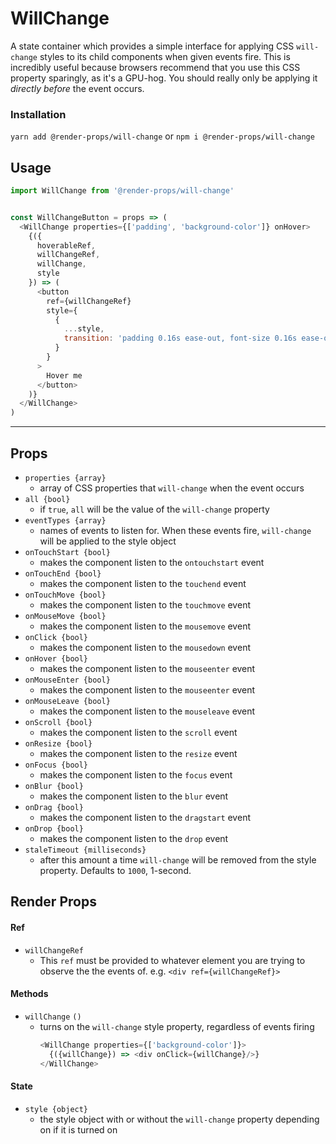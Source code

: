 # WillChange
A state container which provides a simple interface for applying CSS `will-change`
styles to its child components when given events fire. This is incredibly useful
because browsers recommend that you use this CSS property sparingly, as it's
a GPU-hog. You should really only be applying it *directly before* the event
occurs.

### Installation
```yarn add @render-props/will-change``` or ```npm i @render-props/will-change```

## Usage
```js
import WillChange from '@render-props/will-change'


const WillChangeButton = props => (
  <WillChange properties={['padding', 'background-color']} onHover>
    {({
      hoverableRef,
      willChangeRef,
      willChange,
      style
    }) => (
      <button
        ref={willChangeRef}
        style={
          {
            ...style,
            transition: 'padding 0.16s ease-out, font-size 0.16s ease-out'
          }
        }
      >
        Hover me
      </button>
    )}
  </WillChange>
)
```
____

## Props
- `properties {array}`
  - array of CSS properties that `will-change` when the event occurs
- `all {bool}`
  - if `true`, `all` will be the value of the `will-change` property
- `eventTypes {array}`
  - names of events to listen for. When these events fire, `will-change` will
    be applied to the style object
- `onTouchStart {bool}`
  - makes the component listen to the `ontouchstart` event
- `onTouchEnd {bool}`
  - makes the component listen to the `touchend` event
- `onTouchMove {bool}`
  - makes the component listen to the `touchmove` event
- `onMouseMove {bool}`
  - makes the component listen to the `mousemove` event
- `onClick {bool}`
  - makes the component listen to the `mousedown` event
- `onHover {bool}`
  - makes the component listen to the `mouseenter` event
- `onMouseEnter {bool}`
  - makes the component listen to the `mouseenter` event
- `onMouseLeave {bool}`
  - makes the component listen to the `mouseleave` event
- `onScroll {bool}`
  - makes the component listen to the `scroll` event
- `onResize {bool}`
  - makes the component listen to the `resize` event
- `onFocus {bool}`
  - makes the component listen to the `focus` event
- `onBlur {bool}`
  - makes the component listen to the `blur` event
- `onDrag {bool}`
  - makes the component listen to the `dragstart` event
- `onDrop {bool}`
  - makes the component listen to the `drop` event
- `staleTimeout {milliseconds}`
  - after this amount a time `will-change` will be removed from the style property.
    Defaults to `1000`, 1-second.

## Render Props

#### Ref
- `willChangeRef`
  - This `ref` must be provided to whatever element you are trying to observe the
    the events of. e.g. `<div ref={willChangeRef}>`

#### Methods
- `willChange` `()`
  - turns on the `will-change` style property, regardless of events firing
    ```js
    <WillChange properties={['background-color']}>
      {({willChange}) => <div onClick={willChange}/>}
    </WillChange>
    ```

#### State
- `style {object}`
  - the style object with or without the `will-change` property depending on
    if it is turned on
